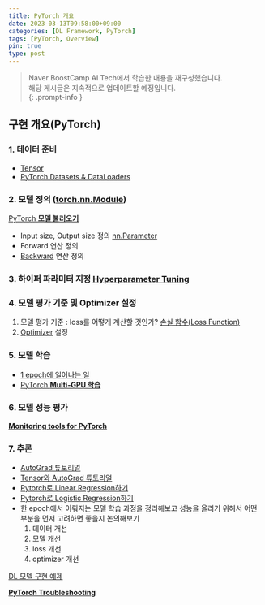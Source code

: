 ```yaml
---
title: PyTorch 개요
date: 2023-03-13T09:58:00+09:00
categories: [DL Framework, PyTorch]
tags: [PyTorch, Overview]
pin: true
type: post
---
```

> Naver BoostCamp AI Tech에서 학습한 내용을 재구성했습니다.  
> 해당 게시글은 지속적으로 업데이트할 예정입니다.  
{: .prompt-info }

## 구현 개요(PyTorch)

### 1. 데이터 준비

- [Tensor](https://osmin625.github.io/posts/Tensor/)
- [PyTorch Datasets & DataLoaders](https://osmin625.github.io/posts/PyTorch-Datasets-&-DataLoaders/)

### 2. 모델 정의 ([torch.nn.Module](https://osmin625.github.io/posts/PyTorch-%EB%AA%A8%EB%8D%B8-%EC%A0%95%EC%9D%98%ED%95%98%EA%B8%B0/))

[PyTorch **모델 불러오기**](https://osmin625.github.io/posts/PyTorch-%EB%AA%A8%EB%8D%B8-%EB%B6%88%EB%9F%AC%EC%98%A4%EA%B8%B0/)

- Input size, Output size 정의 [nn.Parameter](https://osmin625.github.io/posts/PyTorch-nn-Parameter/)
- Forward 연산 정의
- [Backward](https://osmin625.github.io/posts/Backward/) 연산 정의

### 3. 하이퍼 파라미터 지정 [**Hyperparameter Tuning**](https://osmin625.github.io/posts/Hyperparameter_tuning/)

### 4. 모델 평가 기준 및 Optimizer 설정

1. 모델 평가 기준 : loss를 어떻게 계산할 것인가? [손실 함수(Loss Function)](https://osmin625.github.io/posts/Loss-function/)
2. [Optimizer](https://osmin625.github.io/posts/Optimizer/) 설정

### 5. 모델 학습

- [1 epoch에 일어나는 일](https://osmin625.github.io/posts/1-epoch/)  
- [PyTorch **Multi-GPU 학습**](https://www.notion.so/PyTorch-Multi-GPU-cddece8aedc84060ab5baceb59821da0?pvs=21) 

### 6. 모델 성능 평가

[**Monitoring tools for PyTorch**](https://www.notion.so/Monitoring-tools-for-PyTorch-f9c8625b26ab4dd0aa4d122d4deaac44?pvs=21)

### 7. 추론

- [AutoGrad 튜토리얼](https://pytorch.org/tutorials/beginner/blitz/autograd_tutorial.html)
- [Tensor와 AutoGrad 튜토리얼](https://pytorch.org/tutorials/beginner/examples_autograd/two_layer_net_autograd.html)
- [Pytorch로 Linear Regression하기](https://towardsdatascience.com/linear-regression-with-pytorch-eb6dedead817)
- [Pytorch로 Logistic Regression하기](https://medium.com/dair-ai/implementing-a-logistic-regression-model-from-scratch-with-pytorch-24ea062cd856)
- 한 epoch에서 이뤄지는 모델 학습 과정을 정리해보고 성능을 올리기 위해서 어떤 부분을 먼저 고려하면 좋을지 논의해보기
    1. 데이터 개선
    2. 모델 개선
    3. loss 개선
    4. optimizer 개선

[DL 모델 구현 예제](https://www.notion.so/DL-9c7cebfa869b40e0a88d48c071604065?pvs=21)

[**PyTorch Troubleshooting**](https://www.notion.so/PyTorch-Troubleshooting-c45a703ff84e453b87c31bba2311a578?pvs=21)